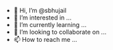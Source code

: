 - 👋 Hi, I’m @sbhujail
- 👀 I’m interested in ...
- 🌱 I’m currently learning ...
- 💞️ I’m looking to collaborate on ...
- 📫 How to reach me ...

<!---
sbhujail/sbhujail is a ✨ special ✨ repository because its `README.md` (this file) appears on your GitHub profile.
You can click the Preview link to take a look at your changes.
--->
